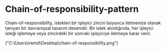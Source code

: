 # Chain-of-responsibility-pattern
Chain-of-responsibility, istekleri bir işleyici zinciri boyunca iletmenize olanak tanıyan bir davranışsal tasarım desenidir. Bir istek alındığında, her işleyici isteği işlemeye veya zincirdeki bir sonraki işleyiciye iletmeye karar verir.

 ("C:\Users\iremd\Desktop\chain-of-responsibility.png")
